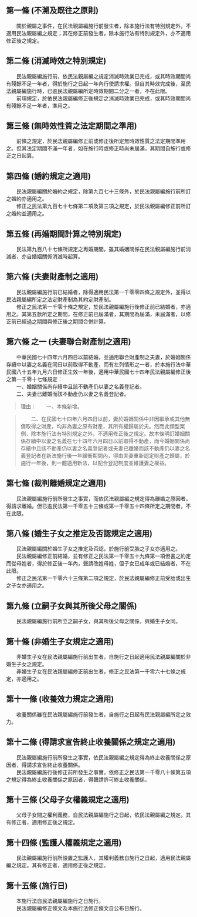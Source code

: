 第一條 (不溯及既往之原則)
-------------------------
　　關於親屬之事件，在民法親屬編施行前發生者，除本施行法有特別規定外，不適用民法親屬編之規定；其在修正前發生者，除本施行法有特別規定外，亦不適用修正後之規定。  


第二條 (消滅時效之特別規定)
---------------------------
　　民法親屬編施行前，依民法親屬編之規定消滅時效業已完成，或其時效期間尚有殘餘不足一年者，得於施行之日起一年內行使請求權。但自其時效完成後，至民法親屬編施行時，已逾民法親屬編所定時效期間二分之一者，不在此限。  
　　前項規定，於依民法親屬編修正後規定之消滅時效業已完成，或其時效期間尚有殘餘不足一年者，準用之。  


第三條 (無時效性質之法定期間之準用)
-----------------------------------
　　前條之規定，於民法親屬編修正前或修正後所定無時效性質之法定期間準用之。但其法定期間不滿一年者，如在施行時或修正時尚未屆滿，其期間自施行或修正之日起算。  


第四條 (婚約規定之適用)
-----------------------
　　民法親屬編關於婚約之規定，除第九百七十三條外，於民法親屬編施行前所訂之婚約亦適用之。  
　　修正之民法第九百七十七條第二項及第三項之規定，於民法親屬編修正前所訂之婚約並適用之。  


第五條 (再婚期間計算之特別規定)
-------------------------------
　　民法第九百八十七條所規定之再婚期間，雖其婚姻關係在民法親屬編施行前消滅者，亦自婚姻關係消滅時起算。  


第六條 (夫妻財產制之適用)
-------------------------
　　民法親屬編施行前已結婚者，除得適用民法第一千零零四條之規定外，並得以民法親屬編所定之法定財產制為其約定財產制。  
　　修正之民法第一千零十條之規定，於民法親屬編施行後修正前已結婚者，亦適用之。其第五款所定之期間，在修正前已屆滿者，其期間為屆滿，未屆滿者，以修正前已經過之期間與修正後之期間合併計算。  


第六條 之一 (夫妻聯合財產制之適用)
----------------------------------
　　中華民國七十四年六月四日以前結婚，並適用聯合財產制之夫妻，於婚姻關係存續中以妻之名義在同日以前取得不動產，而有左列情形之一者，於本施行法中華民國八十五年九月六日修正生效一年後，適用中華民國七十四年民法親屬編修正後之第一千零十七條規定：  
　　一、婚姻關係尚存續中且該不動產仍以妻之名義登記者。  
　　二、夫妻已離婚而該不動產仍以妻之名義登記者。  
> 理由：　　一、本條新增。

> 　　二、在民國七十四年六月四日以前，妻於婚姻關係中非因繼承或其他無償取得之財產，均非為妻之原有財產，其所有權歸屬於夫。然而此類型案例，除本施行法有特別規定之外，不適用修正後之規定。故本條明訂婚姻關係存續中以妻之名義在七十四年六月四日以前取得不動產，而今婚姻關係尚存續中且該不動產仍以妻之名義登記者或夫妻已離婚而該不動產仍以妻之名義登記者在新法施行後一年緩衝期間內，得由夫妻重新認定財產之歸屬，於施行一年後，則一體適用新法，以配合登記制度並維護妻之權益。



第七條 (裁判離婚規定之適用)
---------------------------
　　民法親屬編施行前所發生之事實，而依民法親屬編之規定得為離婚之原因者，得請求離婚。但已逾民法第一千零五十三條或第一千零五十四條所定之期間者，不在此限。  


第八條 (婚生子女之推定及否認規定之適用)
---------------------------------------
　　民法親屬編關於婚生子女之推定及否認，於施行前受胎之子女亦適用之。  
　　民法親屬編修正前結婚，並有修正之民法第一千零五十九條第一項但書之約定而從母姓者，得於修正後一年內，聲請改姓母姓，但子女已成年或已結婚者，不在此限。  
　　修正之民法第一千零六十三條第二項之規定，於民法親屬編修正前受胎或出生之子女亦適用之。  


第九條 (立嗣子女與其所後父母之關係)
-----------------------------------
　　民法親屬編施行前所立之嗣子女，與其所後父母之關係，與婚生子女同。  


第十條 (非婚生子女規定之適用)
-----------------------------
　　非婚生子女在民法親屬編施行前出生者，自施行之日起適用民法親屬編關於非婚生子女之規定。  
　　非婚生子女在民法親屬編修正前出生者，修正之民法第一千零六十七條之規定，亦適用之。  


第十一條 (收養效力規定之適用)
-----------------------------
　　收養關係雖在民法親屬編施行前發生者，自施行之日起有民法親屬編所定之效力。  


第十二條 (得請求宣告終止收養關係之規定之適用)
---------------------------------------------
　　民法親屬編施行前所發生之事實，依民法親屬編之規定得為終止收養關係之原因者，得請求宣告終止收養關係。  
　　民法親屬編施行後修正前所發生之事實，依修正之民法第一千零八十條第五項之規定得為終止收養關係之原因者，得聲請許可終止收養關係。  


第十三條 (父母子女權義規定之適用)
---------------------------------
　　父母子女間之權利義務，自民法親屬編施行之日起，依民法親屬編之規定。其有修正者，適用修正後之規定。  


第十四條 (監護人權義規定之適用)
-------------------------------
　　民法親屬編施行前所設置之監護人，其權利義務自施行之日起，適用民法親屬編之規定。其有修正者，適用修正後之規定。  


第十五條 (施行日)
-----------------
　　本施行法自民法親屬編施行之日施行。  
　　民法親屬編修正條文及本施行法修正條文自公布日施行。